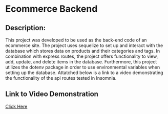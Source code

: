 # Ecommerce Backend  
  ## Description:
  This project was developed to be used as the back-end code of an ecommerce site. The project uses sequelize to set up and interact with the database which stores data on products and their categories and tags. In combination with express routes, the project offers functionality to view, add, update, and delete items in the database. Furthermore, this project utilizes the dotenv package in order to use environmental variables when setting up the database. Attatched below is a link to a video demonstrating the functionality of the api routes tested in Insomnia.

  ## Link to Video Demonstration
  [Click Here](https://drive.google.com/file/d/1IhcQt76UhR1hanOq0ca75cr4AXm1G5ej/view?pli=1)